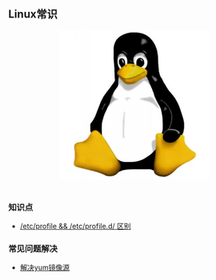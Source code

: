 ## Linux常识

<div align="center"> <img src="https://github.com/xuanchengsunjin/Jim_note/blob/sandbox/resource/img/operating_system/linux_logo.jpg" width="300px"> </div><br>

### 知识点
 
- [/etc/profile && /etc/profile.d/ 区别](https://github.com/xuanchengsunjin/Jim_note/blob/sandbox/note/operating_system/linux/profile.md)

### 常见问题解决

- [解决yum镜像源](https://github.com/xuanchengsunjin/Jim_note/blob/sandbox/note/operating_system/linux/yum_repo.md)
